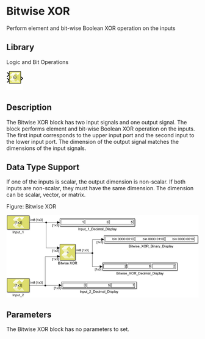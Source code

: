 # Bitwise XOR

Perform element and bit-wise Boolean XOR operation on the inputs

## Library

Logic and Bit Operations

![](./Images/block.png)

## Description

The Bitwise XOR block has two input signals and one output signal. The
block performs element and bit-wise Boolean XOR operation on the inputs.
The first input corresponds to the upper input port and the second input
to the lower input port. The dimension of the output signal matches the
dimensions of the input signals.

## Data Type Support

If one of the inputs is scalar, the output dimension is non-scalar. If
both inputs are non-scalar, they must have the same dimension. The
dimension can be scalar, vector, or matrix.

Figure: Bitwise XOR

![](./Images/vgs1532106955955.png)

## Parameters

The Bitwise XOR block has no parameters to set.
